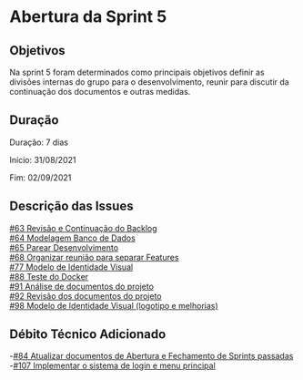 # Abertura da Sprint 5

## Objetivos

Na sprint 5 foram determinados como principais objetivos definir as divisões internas do grupo para o desenvolvimento, reunir para discutir da continuação dos documentos e outras medidas.

## Duração

Duração: 7 dias

Início: 31/08/2021

Fim: 02/09/2021

## Descrição das Issues

[#63 Revisão e Continuação do Backlog](https://github.com/fga-eps-mds/2021-1-hospitalar/issues/63)
<br>
[#64 Modelagem Banco de Dados](https://github.com/fga-eps-mds/2021-1-hospitalar/issues/64)
<br>
[#65 Parear Desenvolvimento](https://github.com/fga-eps-mds/2021-1-hospitalar/issues/65)
<br>
[#68 Organizar reunião para separar Features](https://github.com/fga-eps-mds/2021-1-hospitalar/issues/68)
<br>
[#77 Modelo de Identidade Visual](https://github.com/fga-eps-mds/2021-1-hospitalar/issues/77)
<br>
[#88 Teste do Docker](https://github.com/fga-eps-mds/2021-1-hospitalar/issues/88)
<br>
[#91 Análise de documentos do projeto](https://github.com/fga-eps-mds/2021-1-hospitalar/issues/91)
<br>
[#92 Revisão dos documentos do projeto](https://github.com/fga-eps-mds/2021-1-hospitalar/issues/92)
<br>
[#98 Modelo de Identidade Visual (logotipo e melhorias)](https://github.com/fga-eps-mds/2021-1-hospitalar/issues/98)
<br>

## Débito Técnico Adicionado

-[#84 Atualizar documentos de Abertura e Fechamento de Sprints passadas](https://github.com/fga-eps-mds/2021-1-hospitalar/issues/84)
-[#107 Implementar o sistema de login e menu principal](https://github.com/fga-eps-mds/2021-1-hospitalar/issues/107)